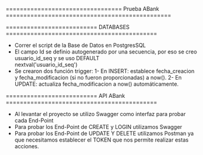 ================================= Prueba ABank ===============================================

==========================        DATABASES        ===========================================

- Correr el script de la Base de Datos en PostgresSQL
- El campo Id se definio autogenerado por una secuencia, por eso se creo usuario_id_seq y se uso DEFAULT     
  nextval('usuario_id_seq')
- Se crearon dos función trigger: 
	1- En INSERT: establece fecha_creacion y fecha_modificacion (si no fueron proporcionadas) a now().
	2- En UPDATE: actualiza fecha_modificacion a now() automáticamente.


==========================        API ABank       ===========================================

- Al levantar el proyecto se utilizo Swagger como interfaz para probar cada End-Point 
- Para probar los End-Point de CREATE y LOGIN utilizamos Swagger
- Para probar los End-Point de UPDATE Y DELETE utilizamos Postman ya que necesitamos establecer el TOKEN
  que nos permite realizar estas acciones.

